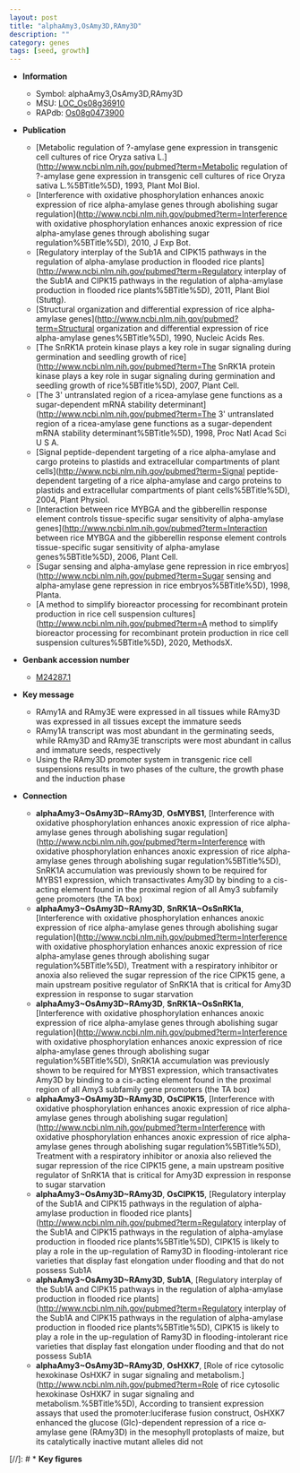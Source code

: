 ```yaml
---
layout: post
title: "alphaAmy3,OsAmy3D,RAmy3D"
description: ""
category: genes
tags: [seed, growth]
---
```


* **Information**  
    + Symbol: alphaAmy3,OsAmy3D,RAmy3D  
    + MSU: [LOC_Os08g36910](http://rice.uga.edu/cgi-bin/ORF_infopage.cgi?orf=LOC_Os08g36910)  
    + RAPdb: [Os08g0473900](http://rapdb.dna.affrc.go.jp/viewer/gbrowse_details/irgsp1?name=Os08g0473900)  

* **Publication**  
    + [Metabolic regulation of ?-amylase gene expression in transgenic cell cultures of rice Oryza sativa L.](http://www.ncbi.nlm.nih.gov/pubmed?term=Metabolic regulation of ?-amylase gene expression in transgenic cell cultures of rice Oryza sativa L.%5BTitle%5D), 1993, Plant Mol Biol.
    + [Interference with oxidative phosphorylation enhances anoxic expression of rice alpha-amylase genes through abolishing sugar regulation](http://www.ncbi.nlm.nih.gov/pubmed?term=Interference with oxidative phosphorylation enhances anoxic expression of rice alpha-amylase genes through abolishing sugar regulation%5BTitle%5D), 2010, J Exp Bot.
    + [Regulatory interplay of the Sub1A and CIPK15 pathways in the regulation of alpha-amylase production in flooded rice plants](http://www.ncbi.nlm.nih.gov/pubmed?term=Regulatory interplay of the Sub1A and CIPK15 pathways in the regulation of alpha-amylase production in flooded rice plants%5BTitle%5D), 2011, Plant Biol (Stuttg).
    + [Structural organization and differential expression of rice alpha-amylase genes](http://www.ncbi.nlm.nih.gov/pubmed?term=Structural organization and differential expression of rice alpha-amylase genes%5BTitle%5D), 1990, Nucleic Acids Res.
    + [The SnRK1A protein kinase plays a key role in sugar signaling during germination and seedling growth of rice](http://www.ncbi.nlm.nih.gov/pubmed?term=The SnRK1A protein kinase plays a key role in sugar signaling during germination and seedling growth of rice%5BTitle%5D), 2007, Plant Cell.
    + [The 3' untranslated region of a ricea-amylase gene functions as a sugar-dependent mRNA stability determinant](http://www.ncbi.nlm.nih.gov/pubmed?term=The 3' untranslated region of a ricea-amylase gene functions as a sugar-dependent mRNA stability determinant%5BTitle%5D), 1998, Proc Natl Acad Sci U S A.
    + [Signal peptide-dependent targeting of a rice alpha-amylase and cargo proteins to plastids and extracellular compartments of plant cells](http://www.ncbi.nlm.nih.gov/pubmed?term=Signal peptide-dependent targeting of a rice alpha-amylase and cargo proteins to plastids and extracellular compartments of plant cells%5BTitle%5D), 2004, Plant Physiol.
    + [Interaction between rice MYBGA and the gibberellin response element controls tissue-specific sugar sensitivity of alpha-amylase genes](http://www.ncbi.nlm.nih.gov/pubmed?term=Interaction between rice MYBGA and the gibberellin response element controls tissue-specific sugar sensitivity of alpha-amylase genes%5BTitle%5D), 2006, Plant Cell.
    + [Sugar sensing and alpha-amylase gene repression in rice embryos](http://www.ncbi.nlm.nih.gov/pubmed?term=Sugar sensing and alpha-amylase gene repression in rice embryos%5BTitle%5D), 1998, Planta.
    + [A method to simplify bioreactor processing for recombinant protein production in rice cell suspension cultures](http://www.ncbi.nlm.nih.gov/pubmed?term=A method to simplify bioreactor processing for recombinant protein production in rice cell suspension cultures%5BTitle%5D), 2020, MethodsX.

* **Genbank accession number**  
    + [M24287.1](http://www.ncbi.nlm.nih.gov/nuccore/M24287.1)

* **Key message**  
    + RAmy1A and RAmy3E were expressed in all tissues while RAmy3D was expressed in all tissues except the immature seeds
    + RAmy1A transcript was most abundant in the germinating seeds, while RAmy3D and RAmy3E transcripts were most abundant in callus and immature seeds, respectively
    + Using the RAmy3D promoter system in transgenic rice cell suspensions results in two phases of the culture, the growth phase and the induction phase

* **Connection**  
    + __alphaAmy3~OsAmy3D~RAmy3D__, __OsMYBS1__, [Interference with oxidative phosphorylation enhances anoxic expression of rice alpha-amylase genes through abolishing sugar regulation](http://www.ncbi.nlm.nih.gov/pubmed?term=Interference with oxidative phosphorylation enhances anoxic expression of rice alpha-amylase genes through abolishing sugar regulation%5BTitle%5D), SnRK1A accumulation was previously shown to be required for MYBS1 expression, which transactivates Amy3D by binding to a cis-acting element found in the proximal region of all Amy3 subfamily gene promoters (the TA box)
    + __alphaAmy3~OsAmy3D~RAmy3D__, __SnRK1A~OsSnRK1a__, [Interference with oxidative phosphorylation enhances anoxic expression of rice alpha-amylase genes through abolishing sugar regulation](http://www.ncbi.nlm.nih.gov/pubmed?term=Interference with oxidative phosphorylation enhances anoxic expression of rice alpha-amylase genes through abolishing sugar regulation%5BTitle%5D), Treatment with a respiratory inhibitor or anoxia also relieved the sugar repression of the rice CIPK15 gene, a main upstream positive regulator of SnRK1A that is critical for Amy3D expression in response to sugar starvation
    + __alphaAmy3~OsAmy3D~RAmy3D__, __SnRK1A~OsSnRK1a__, [Interference with oxidative phosphorylation enhances anoxic expression of rice alpha-amylase genes through abolishing sugar regulation](http://www.ncbi.nlm.nih.gov/pubmed?term=Interference with oxidative phosphorylation enhances anoxic expression of rice alpha-amylase genes through abolishing sugar regulation%5BTitle%5D), SnRK1A accumulation was previously shown to be required for MYBS1 expression, which transactivates Amy3D by binding to a cis-acting element found in the proximal region of all Amy3 subfamily gene promoters (the TA box)
    + __alphaAmy3~OsAmy3D~RAmy3D__, __OsCIPK15__, [Interference with oxidative phosphorylation enhances anoxic expression of rice alpha-amylase genes through abolishing sugar regulation](http://www.ncbi.nlm.nih.gov/pubmed?term=Interference with oxidative phosphorylation enhances anoxic expression of rice alpha-amylase genes through abolishing sugar regulation%5BTitle%5D), Treatment with a respiratory inhibitor or anoxia also relieved the sugar repression of the rice CIPK15 gene, a main upstream positive regulator of SnRK1A that is critical for Amy3D expression in response to sugar starvation
    + __alphaAmy3~OsAmy3D~RAmy3D__, __OsCIPK15__, [Regulatory interplay of the Sub1A and CIPK15 pathways in the regulation of alpha-amylase production in flooded rice plants](http://www.ncbi.nlm.nih.gov/pubmed?term=Regulatory interplay of the Sub1A and CIPK15 pathways in the regulation of alpha-amylase production in flooded rice plants%5BTitle%5D), CIPK15 is likely to play a role in the up-regulation of Ramy3D in flooding-intolerant rice varieties that display fast elongation under flooding and that do not possess Sub1A
    + __alphaAmy3~OsAmy3D~RAmy3D__, __Sub1A__, [Regulatory interplay of the Sub1A and CIPK15 pathways in the regulation of alpha-amylase production in flooded rice plants](http://www.ncbi.nlm.nih.gov/pubmed?term=Regulatory interplay of the Sub1A and CIPK15 pathways in the regulation of alpha-amylase production in flooded rice plants%5BTitle%5D), CIPK15 is likely to play a role in the up-regulation of Ramy3D in flooding-intolerant rice varieties that display fast elongation under flooding and that do not possess Sub1A
    + __alphaAmy3~OsAmy3D~RAmy3D__, __OsHXK7__, [Role of rice cytosolic hexokinase OsHXK7 in sugar signaling and metabolism.](http://www.ncbi.nlm.nih.gov/pubmed?term=Role of rice cytosolic hexokinase OsHXK7 in sugar signaling and metabolism.%5BTitle%5D), According to transient expression assays that used the promoter:luciferase fusion construct, OsHXK7 enhanced the glucose (Glc)-dependent repression of a rice α-amylase gene (RAmy3D) in the mesophyll protoplasts of maize, but its catalytically inactive mutant alleles did not

[//]: # * **Key figures**  


